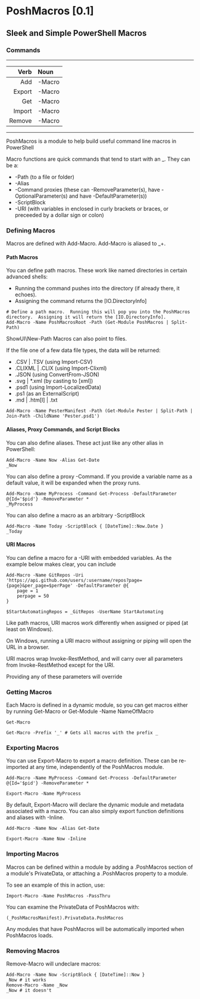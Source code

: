 ﻿
PoshMacros [0.1]
================
Sleek and Simple PowerShell Macros
----------------
### Commands
---------------
|  Verb|Noun  |
|-----:|:-----|
|   Add|-Macro|
|Export|-Macro|
|   Get|-Macro|
|Import|-Macro|
|Remove|-Macro|
---------------
PoshMacros is a module to help build useful command line macros in PowerShell

Macro functions are quick commands that tend to start with an _.  They can be a:

* -Path (to a file or folder)
* -Alias
* -Command proxies (these can -RemoveParameter(s), have -OptionalParameter(s) and have -DefaultParameter(s))
* -ScriptBlock
* -URI (with variables in enclosed in curly brackets or braces, or preceeded by a dollar sign or colon)

### Defining Macros

Macros are defined with Add-Macro.  Add-Macro is aliased to _+.

#### Path Macros

You can define path macros.  These work like named directories in certain advanced shells:
* Running the command pushes into the directory (if already there, it echoes).
* Assigning the command returns the [IO.DirectoryInfo]
~~~
# Define a path macro.  Running this will pop you into the PoshMacros directory.  Assigning it will return the [IO.DirectoryInfo].
Add-Macro -Name PoshMacrosRoot -Path (Get-Module PoshMacros | Split-Path)
~~~

ShowUI\New-Path Macros can also point to files.

If the file one of a few data file types, the data will be returned:
* .CSV | .TSV (using Import-CSV)
* .CLIXML | .CLIX (using Import-Clixml)
* .JSON (using ConvertFrom-JSON)
* .svg | *.xml (by casting to [xml])
* .psd1 (using Import-LocalizedData)
* .ps1 (as an ExternalScript)
* .md | .htm[l] | .txt
~~~
Add-Macro -Name PesterManifest -Path (Get-Module Pester | Split-Path | Join-Path -ChildName 'Pester.psd1')
~~~

#### Aliases, Proxy Commands, and Script Blocks

You can also define aliases.  These act just like any other alias in PowerShell:

~~~
Add-Macro -Name Now -Alias Get-Date
_Now
~~~

You can also define a proxy -Command.  If you provide a variable name as a default value, it will be expanded when the proxy runs.

~~~
Add-Macro -Name MyProcess -Command Get-Process -DefaultParameter @{Id='$pid'} -RemoveParameter *
_MyProcess
~~~

You can also define a macro as an arbitrary -ScriptBlock

~~~
Add-Macro -Name Today -ScriptBlock { [DateTime]::Now.Date }
_Today
~~~

#### URI Macros

You can define a macro for a -URI with embedded variables.  As the example below makes clear, you can include

~~~
Add-Macro -Name GitRepos -Uri 'https://api.github.com/users/:username/repos?page={page}&per_page=$perPage' -DefaultParameter @{
    page = 1
    perpage = 50
}

$StartAutomatingRepos = _GitRepos -UserName StartAutomating
~~~

Like path macros, URI macros work differently when assigned or piped (at least on Windows).

On Windows, running a URI macro without assigning or piping will open the URL in a browser.

URI macros wrap Invoke-RestMethod, and will carry over all parameters from Invoke-RestMethod except for the URI.

Providing any of these parameters will override

### Getting Macros

Each Macro is defined in a dynamic module, so you can get macros either by running Get-Macro or Get-Module -Name NameOfMacro

~~~
Get-Macro
~~~

~~~
Get-Macro -Prefix '_' # Gets all macros with the prefix _
~~~

### Exporting Macros

You can use Export-Macro to export a macro definition.  These can be re-imported at any time, independently of the PoshMacros 
module.

~~~
Add-Macro -Name MyProcess -Command Get-Process -DefaultParameter @{Id='$pid'} -RemoveParameter *

Export-Macro -Name MyProcess
~~~

By default, Export-Macro will declare the dynamic module and metadata associated with a macro.
You can also simply export function definitions and aliases with -Inline.

~~~
Add-Macro -Name Now -Alias Get-Date

Export-Macro -Name Now -Inline
~~~

### Importing Macros

Macros can be defined within a module by adding a .PoshMacros section of a module's PrivateData, or attaching a .PoshMacros 
property to a module.

To see an example of this in action, use:

~~~
Import-Macro -Name PoshMacros -PassThru
~~~

You can examine the PrivateData of PoshMacros with:

~~~
(_PoshMacrosManifest).PrivateData.PoshMacros
~~~

Any modules that have PoshMacros will be automatically imported when PoshMacros loads.


### Removing Macros

Remove-Macro will undeclare macros:

~~~
Add-Macro -Name Now -ScriptBlock { [DateTime]::Now }
_Now # it works
Remove-Macro -Name _Now
_Now # it doesn't
~~~



